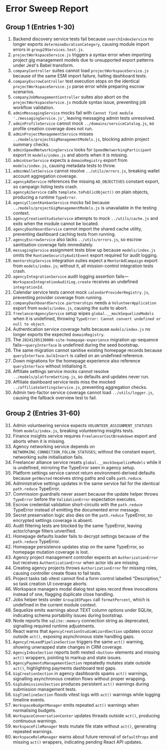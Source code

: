 # Error Sweep Report

## Group 1 (Entries 1-30)
1. Backend discovery service tests fail because `searchIndexService` no longer exports `determineDurationCategory`, causing module import errors in `group29Services.test.js`. 
2. `projectWorkspaceService.js` triggers a syntax error when importing project gig management models due to unsupported export patterns under Jest's Babel transform. 
3. `companyController` suites cannot load `projectWorkspaceService.js` because of the same ESM import failure, halting dashboard tests. 
4. `companyEscrowController` test execution stops on the identical `projectWorkspaceService.js` parse error while preparing escrow scenarios. 
5. `companyJobManagementController` suites also abort on the `projectWorkspaceService.js` module syntax issue, preventing job workflow validation. 
6. `adminMessagingService` mocks fail with `Cannot find module './messagingService.js'`, leaving messaging admin tests unresolved. 
7. `adminProfileService` cannot mock `../domains/serviceCatalog.js`, so profile creation coverage does not run. 
8. `adminProjectManagementService` misses `../models/projectGigManagementModels.js`, blocking admin project summary checks. 
9. `adminSpeedNetworkingService` looks for `SpeedNetworkingParticipant` export in `models/index.js` and aborts when it is missing. 
10. `adminUserService` expects a `domainRegistry` export from `models/index.js`, causing metadata tests to throw. 
11. `adminWalletService` cannot resolve `../utils/errors.js`, breaking wallet account aggregation coverage. 
12. `agencyAdService` references the missing `AD_OBJECTIVES` constant export, so campaign listing tests crash. 
13. `agencyAiService` calls `template.toPublicObject()` on plain objects, producing a runtime `TypeError`. 
14. `agencyClientKanbanService` mocks fail because `../models/projectGigManagementModels.js` is unavailable in the testing context. 
15. `agencyCreationStudioService` attempts to mock `../utils/cache.js` and exits when the module cannot be located. 
16. `agencyDashboardService` cannot import the shared cache utility, preventing dashboard caching tests from running. 
17. `agencyEscrowService` also lacks `../utils/errors.js`, so escrow sanitisation coverage fails immediately. 
18. `messagingService` assignment tests blow up because `models/index.js` omits the `RuntimeSecurityAuditEvent` export required for audit logging. 
19. `mentorshipService` integration suites expect a `MentorAdCampaign` export from `models/index.js`; without it, all mission-control integration tests crash. 
20. `agencyIntegrationService` audit logging assertion fails—`WorkspaceIntegrationAuditLog.create` receives an undefined `integrationId`. 
21. Calendar service tests cannot mock `calendarProviderRegistry.js`, preventing provider coverage from running. 
22. `companyDashboardService.partnerships` needs a `VolunteerApplication` export from `models/index.js`, causing the suite to abort. 
23. `freelancerAgencyService` setup wipes `global.__mockSequelizeModels` when it is undefined, throwing `TypeError: Cannot convert undefined or null to object`. 
24. Authentication service coverage halts because `models/index.js` no longer exports the expected `domainRegistry`. 
25. The `20241205130000-site-homepage-experience` migration up-sequence fails—`queryInterface` is undefined during the seed bootstrap. 
26. The same migration cannot sanitise existing homepage records because `queryInterface.bulkInsert` is called on an undefined reference. 
27. Down migrations for the homepage experience also reference `queryInterface` without initialising it. 
28. Affiliate settings service mocks cannot resolve `../models/platformSetting.js`, so defaults and updates never run. 
29. Affiliate dashboard service tests miss the mocked `../affiliateSettingsService.js`, preventing aggregation checks. 
30. Admin two-factor service coverage cannot load `../utils/logger.js`, causing the fallback overview test to fail.

## Group 2 (Entries 31-60)
31. Admin volunteering service expects `VOLUNTEER_ASSIGNMENT_STATUSES` from `models/index.js`, breaking volunteering insights tests. 
32. Finance insights service requires `FreelancerCostBreakdown` export and aborts when it is missing. 
33. Agency networking service depends on `NETWORKING_CONNECTION_FOLLOW_STATUSES`; without the constant export, networking suite initialisation fails. 
34. Freelancer alliance service resets `global.__mockSequelizeModels` while it is undefined, mirroring the TypeError seen in agency setup. 
35. Platform settings service cannot return environment-derived defaults because `getNested` receives string paths and calls `path.reduce`. 
36. Administrative settings updates in the same service fail for the identical `path.reduce` TypeError. 
37. Commission guardrails never assert because the update helper throws `TypeError` before the `ValidationError` expectation executes. 
38. Escrow credential validation short-circuits with the `path.reduce` TypeError instead of emitting the documented error message. 
39. Secret preservation logic also dies on the `path.reduce` TypeError, so encrypted settings coverage is absent. 
40. Audit filtering tests are blocked by the same TypeError, leaving actor/change filters unverified. 
41. Homepage defaults loader fails to decrypt settings because of the `path.reduce` TypeError. 
42. Homepage persistence updates stop on the same TypeError, so homepage mutation coverage is lost. 
43. Agency project management controller expects an `AuthorizationError` but receives `AuthenticationError` when actor ids are missing. 
44. Creating agency projects throws `AuthorizationError` for missing roles, causing controller create flows to fail tests. 
45. Project tasks tab vitest cannot find a form control labelled “Description,” so task creation UI coverage aborts. 
46. Workspace managers modal dialog test spies record three invocations instead of one, flagging duplicate close handling. 
47. Jobs helper tests under `Group103Pages` call `formatPercent`, which is undefined in the current module context. 
48. Sequelize emits warnings about TEXT column options under SQLite, indicating schema portability issues during bootstrap. 
49. Node reports the `sqlite::memory` connection string as deprecated, signalling required runtime adjustments. 
50. React warns that `AgencyCreationStudioWizardSection` updates occur outside `act()`, exposing asynchronous state handling gaps. 
51. `AgencyCrmLeadPipelineSection` triggers the same `act()` warning, showing unwrapped state changes in CRM coverage. 
52. `AgencyInboxSection` reports both nested `<button>` elements and missing `act()` wrappers, pointing to markup and state issues. 
53. `AgencyPaymentsManagementSection` repeatedly mutates state outside `act()`, highlighting payments dashboard test gaps. 
54. `GigCreationSection` in agency dashboards spams `act()` warnings, signalling asynchronous creation flows without proper wrapping. 
55. `GigSubmissionsSection` produces persistent `act()` warnings during submission management tests. 
56. `GigTimelineSection` floods vitest logs with `act()` warnings while logging timeline events. 
57. `WorkspaceBudgetManager` emits repeated `act()` warnings when normalising budgets. 
58. `WorkspaceConversationCenter` updates threads outside `act()`, producing continuous warnings. 
59. `WorkspaceFileManager` tests mutate file state without `act()`, generating repeated warnings. 
60. `WorkspaceRoleManager` warns about future removal of `defaultProps` and missing `act()` wrappers, indicating pending React API updates.
